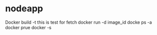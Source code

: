 # nodeapp
Docker build -t
this is test for fetch
docker run -d image_id
docke ps -a
docker prue
docker -s
